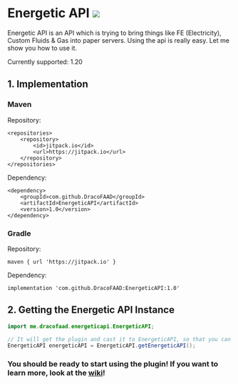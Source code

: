 # Energetic API [![](https://jitpack.io/v/DracoFAAD/EnergeticAPI.svg)](https://jitpack.io/#DracoFAAD/EnergeticAPI)
Energetic API is an API which is trying to bring things like FE (Electricity), Custom Fluids & Gas into paper servers. Using the api is really easy. Let me show you how to use it.

Currently supported: 1.20

## 1. Implementation
### Maven
Repository:
````	
<repositories>
	<repository>
		<id>jitpack.io</id>
		<url>https://jitpack.io</url>
	</repository>
</repositories>
````

Dependency:
````
<dependency>
    <groupId>com.github.DracoFAAD</groupId>
    <artifactId>EnergeticAPI</artifactId>
    <version>1.0</version>
</dependency>
````

### Gradle
Repository:
````
maven { url 'https://jitpack.io' }
````

Dependency:
````
implementation 'com.github.DracoFAAD:EnergeticAPI:1.0'
````

## 2. Getting the Energetic API Instance

````java
import me.dracofaad.energeticapi.EnergeticAPI;

// It will get the plugin and cast it to EnergeticAPI, so that you can use it.
EnergeticAPI energeticAPI = EnergeticAPI.getEnergeticAPI();
````

### You should be ready to start using the plugin! If you want to learn more, look at the [wiki](https://youtube.com)!